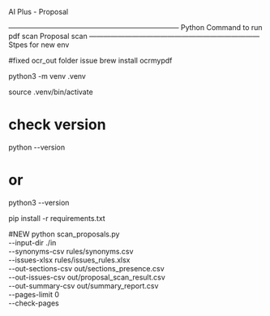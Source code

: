 AI Plus - Proposal

————————————————————————
Python Command to run pdf scan 
Proposal scan
————————————————————————
Stpes for new env

#fixed ocr_out folder issue
brew install ocrmypdf

python3 -m venv .venv

source .venv/bin/activate

# check version
python --version
# or
python3 --version


pip install -r requirements.txt

#NEW 
python scan_proposals.py \
  --input-dir ./in \
  --synonyms-csv rules/synonyms.csv \
  --issues-xlsx rules/issues_rules.xlsx \
  --out-sections-csv out/sections_presence.csv \
  --out-issues-csv out/proposal_scan_result.csv \
  --out-summary-csv out/summary_report.csv \
  --pages-limit 0 \
  --check-pages

